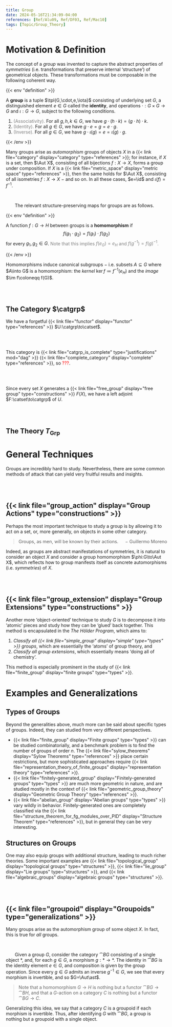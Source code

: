 ```yaml
---
title: Group
date: 2024-05-16T21:34:09-04:00
references: [Ref/Alu09, Ref/DF03, Ref/Mac10]
tags: [Topic/Group_Theory]
---
```


# Motivation & Definition

The concept of a *group* was invented to capture the abstract properties of *symmetries* (i.e. transformations that preserve internal ‘structure’) of geometrical objects. These transformations must be composable in the following coherent way.

{{< env "definition" >}}

A **group** is a tuple $\tpl{G,\cdot,e,\iota}$ consisting of underlying set $G$, a distinguished element $e\in G$ called the **identity**, and operations $\cdot:G\times G\to G$ and $\iota:G\to G$, subject to the following conditions.
1. <span style="color:gray">(Associativity).</span> For all $g,h,k\in G$, we have $g\cdot(h\cdot k)=(g\cdot h)\cdot k$.
2. <span style="color:gray">(Identity).</span> For all $g\in G$, we have $g\cdot e=g=e\cdot g$.
3. <span style="color:gray">(Inverse).</span> For all $g\in G$, we have $g\cdot\iota(g)=e=\iota(g)\cdot g$.

{{< /env >}}

Many groups arise as *automorphism* groups of objects $X$ in a {{< link file="category" display="category" type="references" >}}; for instance, if $X$ is a set, then $\Aut X$, consisting of all bijections $f:X\to X$, forms a group under composition. If $X$ is a {{< link file="metric_space" display="metric space" type="references" >}}, then the same holds for $\Aut X$, consisting of all isometries $f:X\to X$ $-$ and so on. In all these cases, $e=\id$ and $\iota(f)=f^{-1}$.

<br>

&emsp;&emsp;The relevant structure-preserving maps for groups are as follows.

{{< env "definition" >}}

A function $f:G\to H$ between groups is a **homomorphism** if
$$\begin{equation}
    f(g_1\cdot g_2)=f(g_1)\cdot f(g_2)
\end{equation}$$
for every $g_1,g_2\in G$. <span style="color:gray">Note that this implies $f(e_G)=e_H$ and $f(g^{-1})=f(g)^{-1}$.</span>

{{< /env >}}

Homomorphisms induce canonical subgroups $-$ i.e. subsets $A\subseteq G$ where $A\into G$ is a homomorphism: the *kernel* $\ker f\coloneqq f^{-1}(e_H)$ and the *image* $\im f\coloneqq f(G)$.

<br><br>

## The Category $\catgrp$

We have a forgetful {{< link file="functor" display="functor" type="references" >}} $U:\catgrp\to\catset$.

<br><br>

This category is {{< link file="catgrp_is_complete" type="justifications" mod="dag" >}} {{< link file="complete_category" display="complete" type="references" >}}, so <span style="color:red">???</span>.

<br><br>

Since every set $X$ generates a {{< link file="free_group" display="free group" type="constructions" >}} $F(X)$, we have a left adjoint $F:\catset\to\catgrp$ of $U$.

<br><br>

## The Theory $T_\textrm{Grp}$

# General Techniques

Groups are incredibly hard to study. Nevertheless, there are some common methods of attack that can yield very fruitful results and insights.

<br><br>

## {{< link file="group_action" display="Group Actions" type="constructions" >}}

Perhaps the most important technique to study a group is by allowing it to act on a set, or, more generally, on objects in some other category.
> Groups, as men, will be known by their actions. <span style="float:right;">$-$ Guillermo Moreno</span>

Indeed, as groups are abstract manifestations of symmetries, it is natural to consider an object $X$ and consider a group homomorphism $\phi:G\to\Aut X$, which reflects how to group manifests itself as concrete automorphisms (i.e. *symmetries*) of $X$.

<br><br>

## {{< link file="group_extension" display="Group Extensions" type="constructions" >}}

Another more ‘object-oriented’ technique to study $G$ is to decompose it into ‘atomic’ pieces and study how they can be ‘glued’ back together. This method is encapsulated in the *The Hölder Program*, which aims to:
1. *Classify all {{< link file="simple_group" display="simple" type="types" >}} groups*, which are essentially the ‘atoms’ of group theory, and
2. *Classify all group extensions*, which essentially means ‘doing all of chemistry’.

This method is especially prominent in the study of {{< link file="finite_group" display="finite groups" type="types" >}}.

# Examples and Generalizations

## Types of Groups

Beyond the generalities above, much more can be said about specific types of groups. Indeed, they can studied from very different perspectives.
* {{< link file="finite_group" display="Finite groups" type="types" >}} can be studied combinatorially, and a benchmark problem is to find the number of groups of order $n$. The {{< link file="sylow_theorems" display="Sylow Theorems" type="references" >}} place certain restrictions, but more sophisticated approaches require {{< link file="representation_theory_of_finite_groups" display="representation theory" type="references" >}}.
* {{< link file="finitely-generated_group" display="Finitely-generated groups" type="types" >}} are much more geometric in nature, and are studied mostly in the context of {{< link file="geometric_group_theory" display="Geometric Group Theory" type="references" >}}.
* {{< link file="abelian_group" display="Abelian groups" type="types" >}} vary wildly in behavior. Finitely-generated ones are completely classified via the {{< link file="structure_theorem_for_fg_modules_over_PID" display="Structure Theorem" type="references" >}}, but in general they can be very interesting.

## Structures on Groups

One may also equip groups with additional structure, leading to much richer theories. Some important examples are {{< link file="topological_group" display="topological groups" type="structures" >}}, {{< link file="lie_group" display="Lie groups" type="structures" >}}, and {{< link file="algebraic_groups" display="algebraic groups" type="structures" >}}.

<br><br>

## {{< link file="groupoid" display="Groupoids" type="generalizations" >}}

Many groups arise as the automorphism group of some object $X$. In fact, this is true for *all* groups.

<br>

&emsp;&emsp;Given a group $G$, consider the category $\cat{B}G$ consisting of a single object $\ast$, and, for each $g\in G$, a morphism $g:\ast\to\ast$. The identity in $\cat{B}G$ is the identity element $e\in G$, and composition is given by the group operation. Since every $g\in G$ admits an inverse $g^{-1}\in G$, we see that every morphism is invertible, and so $G=\Aut\ast$.

> Note that a homomorphism $G\to H$ is nothing but a functor $\cat{B}G\to\cat{B}H$, and that a $G$-action on a category $C$ is nothing but a functor $\cat{B}G\to C$.

Generalizing this idea, we say that a category $C$ is a groupoid if each morphism is invertible. Thus, after identifying $G$ with $\cat{B}G$, a group is nothing but a groupoid with a single object.
